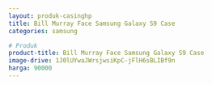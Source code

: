 ```yaml
---
layout: produk-casinghp
title: Bill Murray Face Samsung Galaxy S9 Case
categories: samsung

# Produk
product-title: Bill Murray Face Samsung Galaxy S9 Case
image-drive: 1J0lUYwaJWrsjwsiKpC-jFlH6sBLIBf9n
harga: 90000
---
```

